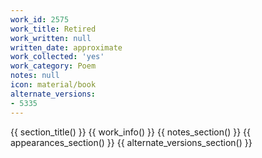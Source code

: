 ```yaml
---
work_id: 2575
work_title: Retired
work_written: null
written_date: approximate
work_collected: 'yes'
work_category: Poem
notes: null
icon: material/book
alternate_versions:
- 5335
---
```


{{ section_title() }}
{{ work_info() }}
{{ notes_section() }}
{{ appearances_section() }}
{{ alternate_versions_section() }}